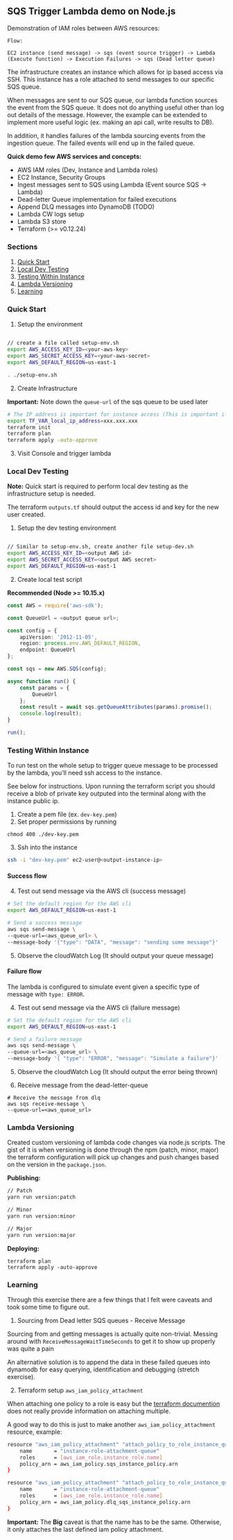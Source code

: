 ## SQS Trigger Lambda demo on Node.js


Demonstration of IAM roles between AWS resources:  

```
Flow:

EC2 instance (send message) -> sqs (event source trigger) -> Lambda (Execute function) -> Execution Failures -> sqs (Dead letter queue)

```

The infrastructure creates an instance which allows for ip based access via SSH.
This instance has a role attached to send messages to our specific SQS queue.

When messages are sent to our SQS queue, our lambda function sources the event from the SQS queue. It does not do anything useful
other than log out details of the message. However, the example can be extended to implement more useful logic (ex. making an api call, write results to DB).

In addition, it handles failures of the lambda sourcing events from the ingestion queue. The failed events will end up in the failed queue.

**Quick demo few AWS services and concepts:**

- AWS IAM roles (Dev, Instance and Lambda roles)
- EC2 Instance, Security Groups 
- Ingest messages sent to SQS using Lambda (Event source SQS -> Lambda)
- Dead-letter Queue implementation for failed executions
- Append DLQ messages into DynamoDB (TODO)
- Lambda CW logs setup 
- Lambda S3 store 
- Terraform (>= v0.12.24)

### Sections

1. [Quick Start](#quick-start)  
2. [Local Dev Testing](#local-dev-testing)  
3. [Testing Within Instance](#testing-within-instance)
4. [Lambda Versioning](#lambda-versioning)  
5. [Learning](#learning)

### Quick Start

1. Setup the environment   
```sh

// create a file called setup-env.sh 
export AWS_ACCESS_KEY_ID=<your-aws-key>
export AWS_SECRET_ACCESS_KEY=<your-aws-secret>
export AWS_DEFAULT_REGION=us-east-1

. ./setup-env.sh
```

2. Create Infrastructure  

**Important:** Note down the `queue-url` of the sqs queue to be used later

```sh
# The IP address is important for instance access (This is important if you want to test with instance)
export TF_VAR_local_ip_address=xxx.xxx.xxx 
terraform init
terraform plan
terraform apply -auto-approve 
```

3. Visit Console and trigger lambda   

### Local Dev Testing 

**Note:** Quick start is required to perform local dev testing as the infrastructure setup is needed.

The terraform `outputs.tf` should output the access id and key for the new user created.

1. Setup the dev testing environment

```sh

// Similar to setup-env.sh, create another file setup-dev.sh
export AWS_ACCESS_KEY_ID=<output AWS id>
export AWS_SECRET_ACCESS_KEY=<output AWS secret>
export AWS_DEFAULT_REGION=us-east-1
```

2. Create local test script 

**Recommended (Node >= 10.15.x)**


```ts
const AWS = require('aws-sdk');

const QueueUrl = <output queue url>;

const config = {
    apiVersion: '2012-11-05',
    region: process.env.AWS_DEFAULT_REGION,
    endpoint: QueueUrl
};

const sqs = new AWS.SQS(config);

async function run() {
    const params = {
        QueueUrl
    };
    const result = await sqs.getQueueAttributes(params).promise();
    console.log(result);
}

run();
```
### Testing Within Instance 

To run test on the whole setup to trigger queue message to be processed by the lambda, you’ll need ssh access to the instance.

See below for instructions. Upon running the terraform script you should receive a blob of private key outputed into the terminal along with the instance public ip.


1. Create a pem file (ex. `dev-key.pem`)
2. Set proper permissions by running  
```
chmod 400 ./dev-key.pem
```
3. Ssh into the instance

```sh
ssh -i "dev-key.pem" ec2-user@<output-instance-ip>
```

#### Success flow
4. Test out send message via the AWS cli (success message)

```sh
# Set the default region for the AWS cli
export AWS_DEFAULT_REGION=us-east-1

# Send a success message 
aws sqs send-message \
--queue-url=<aws_queue_url> \
--message-body '{"type": "DATA", "message": "sending some message"}'
```

5. Observe the cloudWatch Log (It should output your queue message)

#### Failure flow

The lambda is configured to simulate event given a specific type of message with `type: ERROR`.

4. Test out send message via the AWS cli (failure message)

```sh
# Set the default region for the AWS cli
export AWS_DEFAULT_REGION=us-east-1

# Send a failure message
aws sqs send-message \
--queue-url=<aws_queue_url> \
--message-body '{ "type": "ERROR", "message": "Simulate a failure"}'
```
5. Observe the cloudWatch Log (It should output the error being thrown)

6. Receive message from the dead-letter-queue

```
# Receive the message from dlq 
aws sqs receive-message \
--queue-url=<aws_queue_url>
```

### Lambda Versioning 

Created custom versioning of lambda code changes via node.js scripts. The gist of it is when versioning is done through the npm (patch, minor, major) the terraform configuration will pick up changes and push changes based on the version in the `package.json`. 


**Publishing:**
```sh
// Patch
yarn run version:patch

// Minor 
yarn run version:minor

// Major 
yarn run version:major
```

**Deploying:**

```
terraform plan
terraform apply -auto-approve 
```

### Learning

Through this exercise there are a few things that I felt were caveats and took some time to figure out.

1. Sourcing from Dead letter SQS queues - Receive Message

Sourcing from and getting messages is actually quite non-trivial. Messing around with `ReceiveMessageWaitTimeSeconds` to get it to show up properly was quite a pain

An alternative solution is to append the data in these failed queues into dynamodb for easy querying, identification and debugging (stretch exercise).

2. Terraform setup  `aws_iam_policy_attachment`

When attaching one policy to a role is easy but the [terraform documention](https://registry.terraform.io/providers/hashicorp/aws/latest/docs/resources/iam_policy_attachment) does not really provide information on attaching multiple.

A good way to do this is just to make another `aws_iam_policy_attachment` resource, example:

```sh
resource "aws_iam_policy_attachment" "attach_policy_to_role_instance_queue" {
    name       = "instance-role-attachment-queue"
    roles      = [aws_iam_role.instance_role.name]
    policy_arn = aws_iam_policy.sqs_instance_policy.arn
}

resource "aws_iam_policy_attachment" "attach_policy_to_role_instance_queue-dlq" {
    name       = "instance-role-attachment-queue"
    roles      = [aws_iam_role.instance_role.name]
    policy_arn = aws_iam_policy.dlq_sqs_instance_policy.arn
}
```

**Important:** The **Big** caveat is that the name has to be the same. Otherwise, it only attaches the last defined iam policy attachment.

